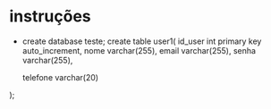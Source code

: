 # instruções
- create database teste;
create table user1(
	id_user int primary key auto_increment,
    nome varchar(255),
    email  varchar(255),
    senha varchar(255),
    
    telefone varchar(20)

);
 